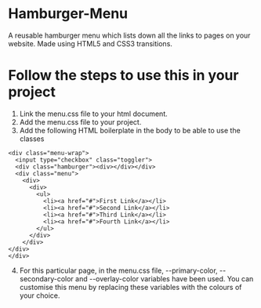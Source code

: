# Hamburger-Menu
A reusable hamburger menu which lists down all the links to pages on your website. Made using HTML5 and CSS3 transitions.

# Follow the steps to use this in your project

1. Link the menu.css file to your html document.
2. Add the menu.css file to your project.
3. Add the following HTML boilerplate in the body to be able to use the classes 

  ```
  <div class="menu-wrap">
    <input type="checkbox" class="toggler">
    <div class="hamburger"><div></div></div>
    <div class="menu">
      <div>
        <div>
          <ul>
            <li><a href="#">First Link</a></li>
            <li><a href="#">Second Link</a></li> 
            <li><a href="#">Third Link</a></li>
            <li><a href="#">Fourth Link</a></li>
          </ul>
        </div>
      </div>
  </div>
  </div>
  ```
  4. For this particular page, in the menu.css file, --primary-color, --secondary-color and --overlay-color variables have        been used. You can customise this menu by replacing these variables with the colours of your choice.  
  
